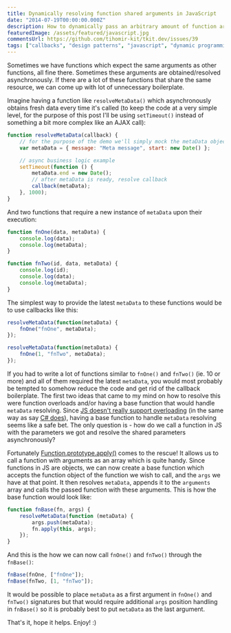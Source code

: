 ```yaml
---
title: Dynamically resolving function shared arguments in JavaScript
date: "2014-07-19T00:00:00.000Z"
description: How to dynamically pass an arbitrary amount of function arguments to a JS function if we don't know in advance how many we'll have to pass?
featuredImage: /assets/featured/javascript.jpg
commentsUrl: https://github.com/tihomir-kit/tkit.dev/issues/39
tags: ["callbacks", "design patterns", "javascript", "dynamic programming"]
---
```


Sometimes we have functions which expect the same arguments as other functions, all fine there. Sometimes these arguments are obtained/resolved asynchronously. If there are a lot of these functions that share the same resource, we can come up with lot of unnecessary boilerplate.

Imagine having a function like `resolveMetaData()` which asynchronously obtains fresh data every time it's called (to keep the code at a very simple level, for the purpose of this post I'll be using `setTimeout()` instead of something a bit more complex like an AJAX call):

```js
function resolveMetaData(callback) {
    // for the purpose of the demo we'll simply mock the metaData object
    var metaData = { message: "Meta message", start: new Date() };

    // async business logic example
    setTimeout(function () {
        metaData.end = new Date();
        // after metaData is ready, resolve callback
        callback(metaData);
    }, 1000);
}
```

And two functions that require a new instance of `metaData` upon their execution:

```js
function fnOne(data, metaData) {
    console.log(data);
    console.log(metaData);
}

function fnTwo(id, data, metaData) {
    console.log(id);
    console.log(data);
    console.log(metaData);
}
```

The simplest way to provide the latest `metaData` to these functions would be to use callbacks like this:

```js
resolveMetaData(function(metaData) {
    fnOne("fnOne", metaData);
});

resolveMetaData(function(metaData) {
    fnOne(1, "fnTwo", metaData);
});
```

If you had to write a lot of functions similar to `fnOne()` and `fnTwo()` (ie. 10 or more) and all of them required the latest `metaData`, you would most probably be tempted to somehow reduce the code and get rid of the callback boilerplate. The first two ideas that came to my mind on how to resolve this were function overloads and/or having a base function that would handle `metaData` resolving. Since [JS doesn't really support overloading](http://stackoverflow.com/questions/456177/function-overloading-in-javascript-best-practices) (in the same way as say [C# does](http://csharpindepth.com/Articles/General/Overloading.aspx)), having a base function to handle `metaData` resolving seems like a safe bet. The only question is - how do we call a function in JS with the parameters we got and resolve the shared parameters asynchronously?

Fortunately [Function.prototype.apply()](https://developer.mozilla.org/en-US/docs/Web/JavaScript/Reference/Global_Objects/Function/apply) comes to the rescue! It allows us to call a function with arguments as an array which is quite handy. Since functions in JS are objects, we can now create a base function which accepts the function object of the function we wish to call, and the `args` we have at that point. It then resolves `metaData`, appends it to the `arguments` array and calls the passed function with these arguments. This is how the base function would look like:

```js
function fnBase(fn, args) {
    resolveMetaData(function (metaData) {
        args.push(metaData);
        fn.apply(this, args);
    });
}
```

And this is the how we can now call `fnOne()` and `fnTwo()` through the `fnBase()`:

```js
fnBase(fnOne, ["fnOne"]);
fnBase(fnTwo, [1, "fnTwo"]);
```

It would be possible to place `metaData` as a first argument in `fnOne()` and `fnTwo()` signatures but that would require additional `args` position handling in `fnBase()` so it is probably best to put `metaData` as the last argument.

That's it, hope it helps. Enjoy! :)